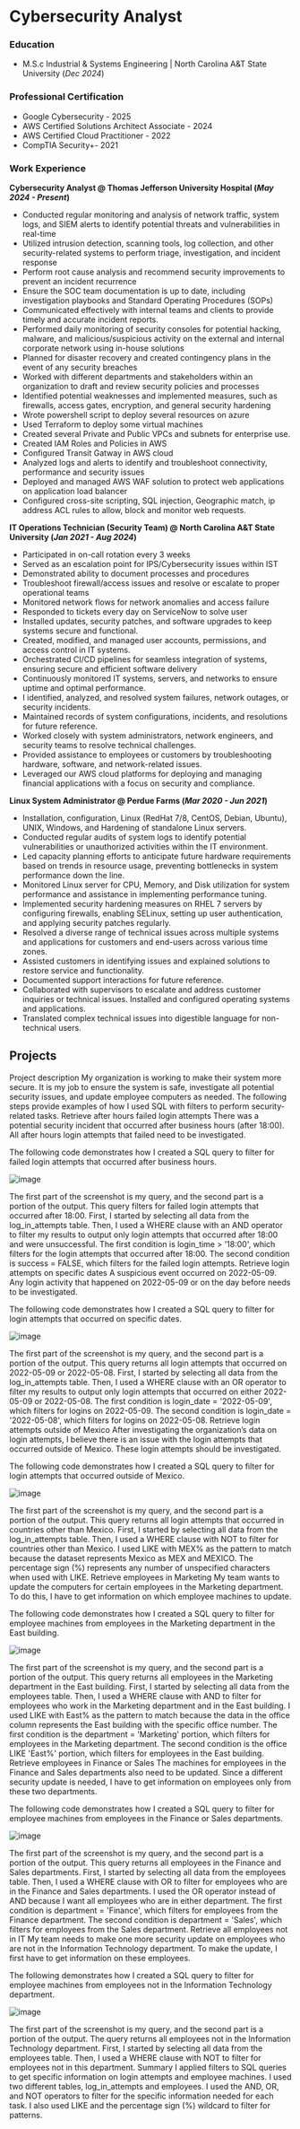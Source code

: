 # Cybersecurity Analyst

### Education
- M.S.c Industrial & Systems Engineering | North Carolina A&T State University (_Dec 2024_)

### Professional Certification
- Google Cybersecurity - 2025 
- AWS Certified Solutions Architect Associate - 2024 
- AWS Certified Cloud Practitioner - 2022
- CompTIA Security+- 2021

### Work Experience
**Cybersecurity Analyst @ Thomas Jefferson University Hospital (_May 2024 - Present_)**
- Conducted regular monitoring and analysis of network traffic, system logs, and SIEM alerts to identify potential threats and vulnerabilities in real-time
- Utilized intrusion detection, scanning tools, log collection, and other security-related systems to perform triage, investigation, and incident response
- Perform root cause analysis and recommend security improvements to prevent an incident recurrence
- Ensure the SOC team documentation is up to date, including investigation playbooks and Standard Operating Procedures (SOPs)
- Communicated effectively with internal teams and clients to provide timely and accurate incident reports.
- Performed daily monitoring of security consoles for potential hacking, malware, and malicious/suspicious activity on the external and internal corporate network using in-house solutions
- Planned for disaster recovery and created contingency plans in the event of any security breaches 
- Worked with different departments and stakeholders within an organization to draft and review security policies and processes 
- Identified potential weaknesses and implemented measures, such as firewalls, access gates, encryption, and general security hardening 
- Wrote powershell script to deploy several resources on azure 
- Used Terraform to deploy some virtual machines 
- Created several Private and Public VPCs and subnets for enterprise use. 
- Created IAM Roles and Policies in AWS 
- Configured Transit Gatway in AWS cloud
- Analyzed logs and alerts to identify and troubleshoot connectivity, performance and security issues
- Deployed and managed AWS WAF solution to protect web applications on application load balancer
- Configured cross-site scripting, SQL injection, Geographic match, ip address ACL rules to allow, block and monitor web requests.

**IT Operations Technician (Security Team) @ North Carolina A&T State University	(_Jan 2021 - Aug 2024_)**
- Participated in on-call rotation every 3 weeks
- Served as an escalation point for IPS/Cybersecurity issues within IST
- Demonstrated ability to document processes and procedures
- Troubleshoot firewall/access issues and resolve or escalate to proper operational teams
- Monitored network flows for network anomalies and access failure 
- Responded to tickets every day on ServiceNow to solve user 
- Installed updates, security patches, and software upgrades to keep systems secure and functional.
- Created, modified, and managed user accounts, permissions, and access control in IT systems.
- Orchestrated CI/CD pipelines for seamless integration of systems, ensuring secure and efficient software delivery
- Continuously monitored IT systems, servers, and networks to ensure uptime and optimal performance.
- I identified, analyzed, and resolved system failures, network outages, or security incidents.
- Maintained records of system configurations, incidents, and resolutions for future reference.
- Worked closely with system administrators, network engineers, and security teams to resolve technical challenges.
- Provided assistance to employees or customers by troubleshooting hardware, software, and network-related issues.
- Leveraged our AWS cloud platforms for deploying and managing financial applications with a focus on security and compliance.

**Linux System Administrator @ Perdue Farms (_Mar 2020 - Jun 2021_)**
- Installation, configuration, Linux (RedHat 7/8, CentOS, Debian, Ubuntu), UNIX, Windows, and Hardening of standalone Linux servers.
- Conducted regular audits of system logs to identify potential vulnerabilities or unauthorized activities within the IT environment.
- Led capacity planning efforts to anticipate future hardware requirements based on trends in resource usage, preventing bottlenecks in system performance down the line. 
- Monitored Linux server for CPU, Memory, and Disk utilization for system performance and assistance in implementing performance tuning. 
- Implemented security hardening measures on RHEL 7 servers by configuring firewalls, enabling SELinux, setting up user authentication, and applying security patches regularly. 
- Resolved a diverse range of technical issues across multiple systems and applications for customers and end-users across various time zones. 
- Assisted customers in identifying issues and explained solutions to restore service and functionality.
- Documented support interactions for future reference. 
- Collaborated with supervisors to escalate and address customer inquiries or technical issues. Installed and configured operating systems and applications. 
- Translated complex technical issues into digestible language for non-technical users.

## Projects
Project description
My organization is working to make their system more secure. It is my job to ensure the system is safe, investigate all potential security issues, and update employee computers as needed. The following steps provide examples of how I used SQL with filters to perform security-related tasks.
Retrieve after hours failed login attempts
There was a potential security incident that occurred after business hours (after 18:00). All after hours login attempts that failed need to be investigated.

The following code demonstrates how I created a SQL query to filter for failed login attempts that occurred after business hours.

 ![image](https://github.com/user-attachments/assets/522e7794-2485-4913-b325-24487205e39b)


The first part of the screenshot is my query, and the second part is a portion of the output. This query filters for failed login attempts that occurred after 18:00. First, I started by selecting all data from the log_in_attempts table. Then, I used a WHERE clause with an AND operator to filter my results to output only login attempts that occurred after 18:00 and were unsuccessful. The first condition is login_time > '18:00', which filters for the login attempts that occurred after 18:00. The second condition is success = FALSE, which filters for the failed login attempts. 
Retrieve login attempts on specific dates
A suspicious event occurred on 2022-05-09. Any login activity that happened on 2022-05-09 or on the day before needs to be investigated.

The following code demonstrates how I created a SQL query to filter for login attempts that occurred on specific dates.

 ![image](https://github.com/user-attachments/assets/697bb458-5b64-4c80-9c6d-2f8c7af2ebd0)


The first part of the screenshot is my query, and the second part is a portion of the output. This query returns all login attempts that occurred on 2022-05-09 or 2022-05-08. First, I started by selecting all data from the log_in_attempts table. Then, I used a WHERE clause with an OR operator to filter my results to output only login attempts that occurred on either 2022-05-09 or 2022-05-08. The first condition is login_date = '2022-05-09', which filters for logins on 2022-05-09. The second condition is login_date = '2022-05-08', which filters for logins on 2022-05-08.
Retrieve login attempts outside of Mexico
After investigating the organization’s data on login attempts, I believe there is an issue with the login attempts that occurred outside of Mexico. These login attempts should be investigated.

The following code demonstrates how I created a SQL query to filter for login attempts that occurred outside of Mexico. 

 ![image](https://github.com/user-attachments/assets/d179078b-f375-4c38-b7a2-50581389de84)


The first part of the screenshot is my query, and the second part is a portion of the output. This query returns all login attempts that occurred in countries other than Mexico. First, I started by selecting all data from the log_in_attempts table. Then, I used a WHERE clause with NOT to filter for countries other than Mexico. I used LIKE with MEX% as the pattern to match because the dataset represents Mexico as MEX and MEXICO. The percentage sign (%) represents any number of unspecified characters when used with LIKE. 
Retrieve employees in Marketing
My team wants to update the computers for certain employees in the Marketing department. To do this, I have to get information on which employee machines to update.

The following code demonstrates how I created a SQL query to filter for employee machines from employees in the Marketing department in the East building.

 ![image](https://github.com/user-attachments/assets/8a721b9f-60af-4f08-bf43-39e5881cf404)


The first part of the screenshot is my query, and the second part is a portion of the output. This query returns all employees in the Marketing department in the East building. First, I started by selecting all data from the employees table. Then, I used a WHERE clause with AND to filter for employees who work in the Marketing department and in the East building. I used LIKE with East% as the pattern to match because the data in the office column represents the East building with the specific office number. The first condition is the department = 'Marketing' portion, which filters for employees in the Marketing department. The second condition is the office LIKE 'East%' portion, which filters for employees in the East building.
Retrieve employees in Finance or Sales
The machines for employees in the Finance and Sales departments also need to be updated. Since a different security update is needed, I have to get information on employees only from these two departments.

The following code demonstrates how I created a SQL query to filter for employee machines from employees in the Finance or Sales departments.

 ![image](https://github.com/user-attachments/assets/55679068-4017-4461-851e-39b62f8c3aa7)


The first part of the screenshot is my query, and the second part is a portion of the output. This query returns all employees in the Finance and Sales departments. First, I started by selecting all data from the employees table. Then, I used a WHERE clause with OR to filter for employees who are in the Finance and Sales departments. I used the OR operator instead of AND because I want all employees who are in either department. The first condition is department = 'Finance', which filters for employees from the Finance department. The second condition is department = 'Sales', which filters for employees from the Sales department.
Retrieve all employees not in IT
My team needs to make one more security update on employees who are not in the Information Technology department. To make the update, I first have to get information on these employees.

The following demonstrates how I created a SQL query to filter for employee machines from employees not in the  Information Technology department.

 ![image](https://github.com/user-attachments/assets/26bfffcf-04f6-4e98-b8d8-0f823f18e661)


The first part of the screenshot is my query, and the second part is a portion of the output. The query returns all employees not in the Information Technology department. First, I started by selecting all data from the employees table. Then, I used a WHERE clause with NOT to filter for employees not in this department.
Summary
I applied filters to SQL queries to get specific information on login attempts and employee machines. I used two different tables, log_in_attempts and employees. I used the AND, OR, and NOT operators to filter for the specific information needed for each task. I also used LIKE and the percentage sign (%) wildcard to filter for patterns.





